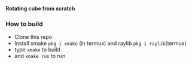 #### Rotating cube from scratch


### How to build

 - Clone this repo
 - Install xmake ```pkg i xmake``` (in termux) and raylib ```pkg i raylib```(termux)
 - type ``` xmake ``` to build
 - and ``` xmake run ``` to run


